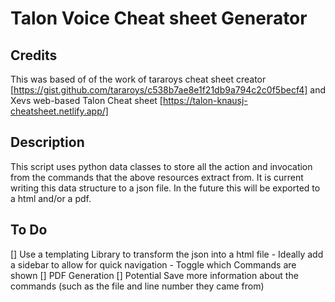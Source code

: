 # Talon Voice Cheat sheet Generator

## Credits

This was based of of the work of tararoys cheat sheet creator [https://gist.github.com/tararoys/c538b7ae8e1f21db9a794c2c0f5becf4] and Xevs web-based Talon Cheat sheet [https://talon-knausj-cheatsheet.netlify.app/]

## Description 
This script uses python data classes to store all the action and invocation from the commands that the above resources extract from. It is current writing this data structure to a json file. In the future this will be exported to a html and/or a pdf.


## To Do

[] Use a templating Library to transform the json into a html file
    - Ideally add a sidebar to allow for quick navigation 
    - Toggle which Commands are shown
[] PDF Generation
[] Potential Save more information about the commands (such as the file and line number they came from)

